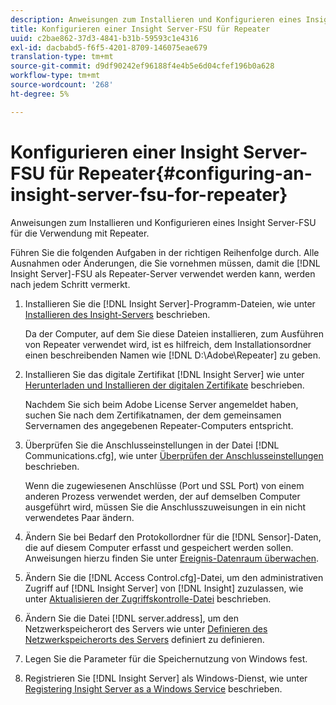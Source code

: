 ```yaml
---
description: Anweisungen zum Installieren und Konfigurieren eines Insight Server-FSU für die Verwendung mit Repeater.
title: Konfigurieren einer Insight Server-FSU für Repeater
uuid: c2bae862-37d3-4841-b31b-59593c1e4316
exl-id: dacbabd5-f6f5-4201-8709-146075eae679
translation-type: tm+mt
source-git-commit: d9df90242ef96188f4e4b5e6d04cfef196b0a628
workflow-type: tm+mt
source-wordcount: '268'
ht-degree: 5%

---
```


# Konfigurieren einer Insight Server-FSU für Repeater{#configuring-an-insight-server-fsu-for-repeater}

Anweisungen zum Installieren und Konfigurieren eines Insight Server-FSU für die Verwendung mit Repeater.

Führen Sie die folgenden Aufgaben in der richtigen Reihenfolge durch. Alle Ausnahmen oder Änderungen, die Sie vornehmen müssen, damit die [!DNL Insight Server]-FSU als Repeater-Server verwendet werden kann, werden nach jedem Schritt vermerkt.

1. Installieren Sie die [!DNL Insight Server]-Programm-Dateien, wie unter [Installieren des Insight-Servers](../../../../home/c-inst-svr/c-install-ins-svr/c-install-ins-svr.md#concept-1c796b4ca427474f99ec6ba34d8254cd) beschrieben.

   Da der Computer, auf dem Sie diese Dateien installieren, zum Ausführen von Repeater verwendet wird, ist es hilfreich, dem Installationsordner einen beschreibenden Namen wie [!DNL D:\Adobe\Repeater] zu geben.

1. Installieren Sie das digitale Zertifikat [!DNL Insight Server] wie unter [Herunterladen und Installieren der digitalen Zertifikate](../../../../home/c-inst-svr/c-install-ins-svr/t-install-proc-inst-svr-dpu/c-dnld-dgtl-cert/c-dnld-dgtl-cert.md#concept-4f79c240492f4e52b6375b4b3bbefa17) beschrieben.

   Nachdem Sie sich beim Adobe License Server angemeldet haben, suchen Sie nach dem Zertifikatnamen, der dem gemeinsamen Servernamen des angegebenen Repeater-Computers entspricht.

1. Überprüfen Sie die Anschlusseinstellungen in der Datei [!DNL Communications.cfg], wie unter [Überprüfen der Anschlusseinstellungen](../../../../home/c-inst-svr/c-install-ins-svr/t-install-proc-inst-svr-dpu/t-chk-pt-stgs.md#task-a91191b0a19e4437aa535a27c734ae64) beschrieben.

   Wenn die zugewiesenen Anschlüsse (Port und SSL Port) von einem anderen Prozess verwendet werden, der auf demselben Computer ausgeführt wird, müssen Sie die Anschlusszuweisungen in ein nicht verwendetes Paar ändern.

1. Ändern Sie bei Bedarf den Protokollordner für die [!DNL Sensor]-Daten, die auf diesem Computer erfasst und gespeichert werden sollen. Anweisungen hierzu finden Sie unter [Ereignis-Datenraum überwachen](../../../../home/c-inst-svr/c-admin-inst-svr/c-mntr-disk-spc/t-mntr-evt-data-spc.md#task-a54d4bd16b96437f943cd09e5d848440).
1. Ändern Sie die [!DNL Access Control.cfg]-Datei, um den administrativen Zugriff auf [!DNL Insight Server] von [!DNL Insight] zuzulassen, wie unter [Aktualisieren der Zugriffskontrolle-Datei](../../../../home/c-inst-svr/c-install-ins-svr/t-install-proc-inst-svr-dpu/c-updt-accss-ctrl-file.md#concept-fb9aa0c0e0664c018528f56d01c4808d) beschrieben.
1. Ändern Sie die Datei [!DNL server.address], um den Netzwerkspeicherort des Servers wie unter [Definieren des Netzwerkspeicherorts des Servers](../../../../home/c-inst-svr/c-install-ins-svr/t-install-proc-inst-svr-dpu/c-svrs-ntwk-loc/c-svrs-ntwk-loc.md#concept-87dd2aa3448c415ca1285bc445a8c649) definiert zu definieren.
1. Legen Sie die Parameter für die Speichernutzung von Windows fest.
1. Registrieren Sie [!DNL Insight Server] als Windows-Dienst, wie unter [Registering Insight Server as a Windows Service](../../../../home/c-inst-svr/c-install-ins-svr/t-install-proc-inst-svr-dpu/c-reg-wdws-svc.md#concept-f2c7aa891d544a2595aa01d0d796a540) beschrieben.
